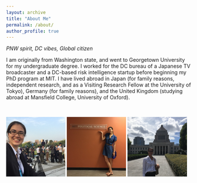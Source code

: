 ```yaml
---
layout: archive
title: "About Me"
permalink: /about/
author_profile: true
---
```


*PNW spirit, DC vibes, Global citizen*

I am originally from Washington state, and went to Georgetown University for my undergraduate degree. I worked for the DC bureau of a Japanese TV broadcaster and a DC-based risk intelligence startup before beginning my PhD program at MIT. 
I have lived abroad in Japan (for family reasons, independent research, and as a Visiting Research Fellow at the University of Tokyo), Germany (for family reasons), and the United Kingdom (studying abroad at Mansfield College, University of Oxford). 


&nbsp;

 <p float="left">
  <img src="/images/hiroshima.jpg" width="32%" />
  <img src="/images/mit.jpg" width="32%" />
  <img src="/images/diet.jpg" width="32%" /> 
</p>


